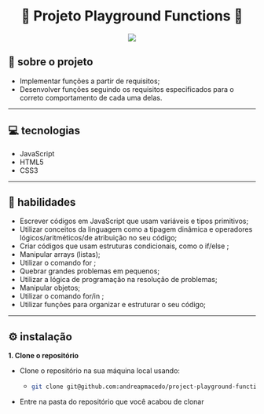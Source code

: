 
<div align="center" >

# :art:  Projeto Playground Functions :art:


<!-- ![cover](./car-shop-01.png) -->
![](art-with-pixels.gif)

</div>


## :page_facing_up: sobre o projeto

- Implementar funções a partir de requisitos;
- Desenvolver funções seguindo os requisitos especificados para o correto comportamento de cada uma delas.

<hr>

## :computer: tecnologias

- JavaScript
- HTML5
- CSS3

<hr>

## :dart: habilidades


- Escrever códigos em JavaScript que usam variáveis e tipos primitivos;
- Utilizar conceitos da linguagem como a tipagem dinâmica e operadores lógicos/aritméticos/de atribuição no seu código;
- Criar códigos que usam estruturas condicionais, como o if/else ;
- Manipular arrays (listas);
- Utilizar o comando for ;
- Quebrar grandes problemas em pequenos;
- Utilizar a lógica de programação na resolução de problemas;
- Manipular objetos;
- Utilizar o comando for/in ;
- Utilizar funções para organizar e estruturar o seu código;


---


<!-- ## :rocket: requisitos -->



## :gear: instalação

**1. Clone o repositório**
  
- Clone o repositório na sua máquina local usando:
  * ```sh
    git clone git@github.com:andreapmacedo/project-playground-functions.git
    ```

- Entre na pasta do repositório que você acabou de clonar

<!-- 
<hr>

## :zap: Execução

**1. Inicialize o projeto**

- acessar o repositório src
- 
   -->
